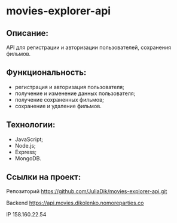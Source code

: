 # movies-explorer-api

## Описание:
API для регистрации и авторизации пользователей, сохранения фильмов.

## Функциональность:
- регистрация и авторизация пользователя;
- получение и изменение данных пользователя;
- получение сохраненных фильмов;
- сохранение и удаление фильмов.

## Технологии:
- JavaScript;
- Node.js;
- Express;
- MongoDB.

## Ссылки на проект:
Репозиторий https://github.com/JuliaDik/movies-explorer-api.git

Backend https://api.movies.dikolenko.nomoreparties.co

IP 158.160.22.54
